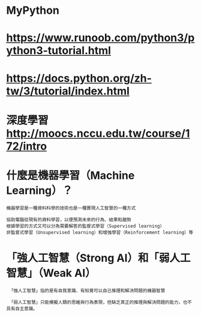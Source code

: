 # MyPython


# https://www.runoob.com/python3/python3-tutorial.html

# https://docs.python.org/zh-tw/3/tutorial/index.html

# 深度學習 http://moocs.nccu.edu.tw/course/172/intro

# 什麼是機器學習（Machine Learning）？

`````````
機器學習是一種資料科學的技術也是一種實現人工智慧的一種方式

協助電腦從現有的資料學習，以便預測未來的行為、結果和趨勢
根據學習的方式又可以分為需要解答的監督式學習（Supervised learning）
非監督式學習（Unsupervised learning）和增強學習（Reinforcement learning）等

`````````

# 「強人工智慧（Strong AI）和「弱人工智慧」（Weak AI）

`````````
 「強人工智慧」指的是有自我意識、有知覺可以自己推理和解決問題的機器智慧

 「弱人工智慧」只能模擬人類的思維與行為表現，但缺乏真正的推理與解決問題的能力，也不具有自主意識。
`````````
